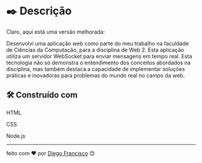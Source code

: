 # ✒️ Descrição
Claro, aqui está uma versão melhorada:

Desenvolvi uma aplicação web como parte do meu trabalho na faculdade de Ciências da Computação, para a disciplina de Web 2. Esta aplicação utiliza um servidor WebSocket para enviar mensagens em tempo real. Esta tecnologia não só demonstra o entendimento dos conceitos abordados na disciplina, mas também destaca a capacidade de implementar soluções práticas e inovadoras para problemas do mundo real no campo da web.

## 🛠️ Construído com
HTML 

CSS

Node.js

 

---
feito com ❤️ por [Diego Francisco](https://gist.github.com/diego4w) 😊